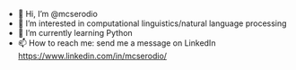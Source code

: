 - 👋 Hi, I’m @mcserodio
- 👀 I’m interested in computational linguistics/natural language processing
- 🌱 I’m currently learning Python
- 📫 How to reach me: send me a message on LinkedIn https://www.linkedin.com/in/mcserodio/

<!---
mcserodio/mcserodio is a ✨ special ✨ repository because its `README.md` (this file) appears on your GitHub profile.
You can click the Preview link to take a look at your changes.
--->
